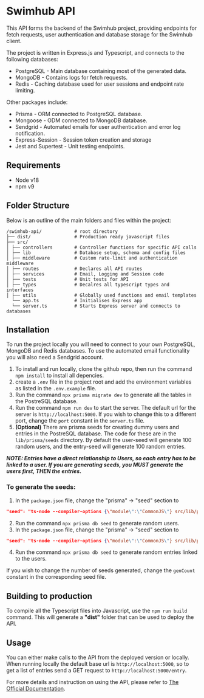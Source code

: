 # Swimhub API

This API forms the backend of the Swimhub project, providing endpoints for fetch requests, user authentication and database storage for the Swimhub client.

The project is written in Express.js and Typescript, and connects to the following databases:

- PostgreSQL - Main database containing most of the generated data.
- MongoDB - Contains logs for fetch requests.
- Redis - Caching database used for user sessions and endpoint rate limiting.

Other packages include:

- Prisma - ORM connected to PostgreSQL database.
- Mongoose - ODM connected to MongoDB database.
- Sendgrid - Automated emails for user authentication and error log notification.
- Express-Session - Session token creation and storage
- Jest and Supertest - Unit testing endpoints.

## Requirements

- Node v18
- npm v9

## Folder Structure

Below is an outline of the main folders and files within the project:

```
/swimhub-api/            # root directory
├── dist/                # Production ready javascript files
├── src/
│ ├── controllers        # Controller functions for specific API calls
│ ├── lib                # Database setup, schema and config files
│ ├── middleware         # Custom rate-limit and authentication middleware
│ ├── routes             # Declares all API routes
│ ├── services           # Email, Logging and Session code
│ ├── tests              # Unit tests for API
│ ├── types              # Decalres all typescript types and interfaces
│ ├── utils              # Globally used functions and email templates
  └── app.ts             # Initialises Express app
  └── server.ts          # Starts Express server and connects to databases
```

## Installation

To run the project locally you will need to connect to your own PostgreSQL, MongoDB and Redis databases. To use the automated email functionality you will also need a Sendgrid account.

1. To install and run locally, clone the github repo, then run the command `npm install` to install all depencies.
2. create a `.env` file in the project root and add the environment variables as listed in the `.env.example` file.
3. Run the command `npx prisma migrate dev` to generate all the tables in the PostreSQL database.
4. Run the command `npm run dev` to start the server. The default url for the server is `http://localhost:5000`. If you wish to change this to a different port, change the `port` constant in the `server.ts` file.
5. **(Optional)** There are prisma seeds for creating dummy users and entries in the PostreSQL database. The code for these are in the `lib/prisma/seeds` directory. By default the user-seed will generate 100 random users, and the entry-seed will generate 100 random entries.

**_NOTE: Entries have a direct relationship to Users, so each entry has to be linked to a user. If you are generating seeds, you MUST generate the users first, THEN the entries._**

### To generate the seeds:

1. In the `package.json` file, change the "prisma" -> "seed" section to

```json
"seed": "ts-node --compiler-options {\"module\":\"CommonJS\"} src/lib/prisma/seeds/user-seed.prisma.ts"
```

2. Run the command `npx prisma db seed` to generate random users.
3. In the `package.json` file, change the "prisma" -> "seed" section to

```json
"seed": "ts-node --compiler-options {\"module\":\"CommonJS\"} src/lib/prisma/seeds/entry-seed.prisma.ts"
```

4. Run the command `npx prisma db seed` to generate random entries linked to the users.

If you wish to change the number of seeds generated, change the `genCount` constant in the corresponding seed file.

## Building to production

To compile all the Typescript files into Javascript, use the `npm run build` command. This will generate a **"dist"** folder that can be used to deploy the API.

## Usage

You can either make calls to the API from the deployed version or locally. When running locally the default base url is `http://localhost:5000`, so to get a list of entries send a GET request to `http://localhost:5000/entry`.

For more details and instruction on using the API, please refer to [The Official Documentation](https://swimhub-api-docs.netlify.app/).
